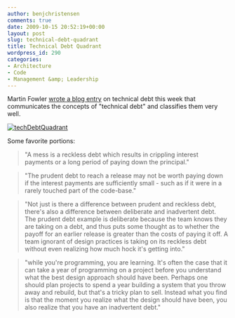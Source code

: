 ```yaml
---
author: benjchristensen
comments: true
date: 2009-10-15 20:52:19+00:00
layout: post
slug: technical-debt-quadrant
title: Technical Debt Quadrant
wordpress_id: 290
categories:
- Architecture
- Code
- Management &amp; Leadership
---
```


Martin Fowler [wrote a blog entry](http://martinfowler.com/bliki/TechnicalDebtQuadrant.html) on technical debt this week that communicates the concepts of "technical debt" and classifies them very well.

[![techDebtQuadrant](http://benjchristensen.files.wordpress.com/2009/10/techdebtquadrant.png)](http://benjchristensen.files.wordpress.com/2009/10/techdebtquadrant.png)

Some favorite portions:


<blockquote>"A mess is a reckless debt which results in crippling interest payments or a long period of paying down the principal."</blockquote>




<blockquote>"The prudent debt to reach a release may not be worth paying down if the interest payments are sufficiently small - such as if it were in a rarely touched part of the code-base."</blockquote>




<blockquote>"Not just is there a difference between prudent and reckless debt, there's also a difference between deliberate and inadvertent debt. The prudent debt example is deliberate because the team knows they are taking on a debt, and thus puts some thought as to whether the payoff for an earlier release is greater than the costs of paying it off. A team ignorant of design practices is taking on its reckless debt without even realizing how much hock it's getting into."</blockquote>




<blockquote>"while you're programming, you are learning. It's often the case that it can take a year of programming on a project before you understand what the best design approach should have been. Perhaps one should plan projects to spend a year building a system that you throw away and rebuild, but that's a tricky plan to sell. Instead what you find is that the moment you realize what the design should have been, you also realize that you have an inadvertent debt."</blockquote>
